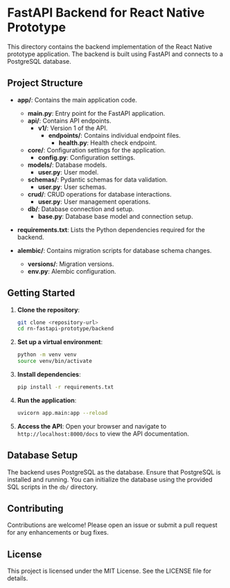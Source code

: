 # FastAPI Backend for React Native Prototype

This directory contains the backend implementation of the React Native prototype application. The backend is built using FastAPI and connects to a PostgreSQL database.

## Project Structure

- **app/**: Contains the main application code.
  - **main.py**: Entry point for the FastAPI application.
  - **api/**: Contains API endpoints.
    - **v1/**: Version 1 of the API.
      - **endpoints/**: Contains individual endpoint files.
        - **health.py**: Health check endpoint.
  - **core/**: Configuration settings for the application.
    - **config.py**: Configuration settings.
  - **models/**: Database models.
    - **user.py**: User model.
  - **schemas/**: Pydantic schemas for data validation.
    - **user.py**: User schemas.
  - **crud/**: CRUD operations for database interactions.
    - **user.py**: User management operations.
  - **db/**: Database connection and setup.
    - **base.py**: Database base model and connection setup.

- **requirements.txt**: Lists the Python dependencies required for the backend.

- **alembic/**: Contains migration scripts for database schema changes.
  - **versions/**: Migration versions.
  - **env.py**: Alembic configuration.

## Getting Started

1. **Clone the repository**:
   ```bash
   git clone <repository-url>
   cd rn-fastapi-prototype/backend
   ```

2. **Set up a virtual environment**:
   ```bash
   python -m venv venv
   source venv/bin/activate
   ```

3. **Install dependencies**:
   ```bash
   pip install -r requirements.txt
   ```

4. **Run the application**:
   ```bash
   uvicorn app.main:app --reload
   ```

5. **Access the API**: Open your browser and navigate to `http://localhost:8000/docs` to view the API documentation.

## Database Setup

The backend uses PostgreSQL as the database. Ensure that PostgreSQL is installed and running. You can initialize the database using the provided SQL scripts in the `db/` directory.

## Contributing

Contributions are welcome! Please open an issue or submit a pull request for any enhancements or bug fixes.

## License

This project is licensed under the MIT License. See the LICENSE file for details.